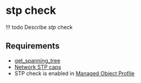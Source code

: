 # stp check

<!-- prettier-ignore -->
!!! todo
    Describe *stp* check

## Requirements

* [get_spanning_tree](../../../../dev/reference/scripts/get_spanning_tree.md)
* [Network STP caps](../../../../user/reference/caps/network/stp.md)
* STP check is enabled in [Managed Object Profile](../../../../user/reference/concepts/managed-object-profile/index.md)
